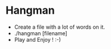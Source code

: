 # Hangman

- Create a file with a lot of words on it.
- ./hangman [filename]
- Play and Enjoy ! :-)
